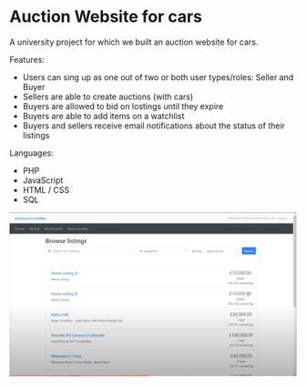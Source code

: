 # Auction Website for cars
A university project for which we built an auction website for cars.

Features:
- Users can sing up as one out of two or both user types/roles: Seller and Buyer
- Sellers are able to create auctions (with cars)
- Buyers are allowed to bid on lostings until they expire
- Buyers are able to add items on a watchlist
- Buyers and sellers receive email notifications about the status of their listings

Languages: 
- PHP
- JavaScript
- HTML / CSS
- SQL

![](./images/demo1.png)



